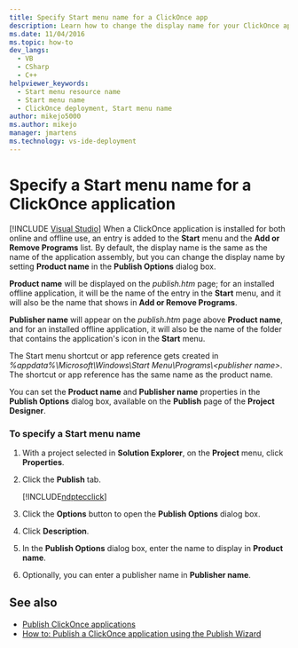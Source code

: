 ```yaml
---
title: Specify Start menu name for a ClickOnce app
description: Learn how to change the display name for your ClickOnce application by setting Product name in the Publish Options dialog box.
ms.date: 11/04/2016
ms.topic: how-to
dev_langs: 
  - VB
  - CSharp
  - C++
helpviewer_keywords: 
  - Start menu resource name
  - Start menu name
  - ClickOnce deployment, Start menu name
author: mikejo5000
ms.author: mikejo
manager: jmartens
ms.technology: vs-ide-deployment
---
```

# Specify a Start menu name for a ClickOnce application

 [!INCLUDE [Visual Studio](~/includes/applies-to-version/vs-windows-only.md)]
When a ClickOnce application is installed for both online and offline use, an entry is added to the **Start** menu and the **Add or Remove Programs** list. By default, the display name is the same as the name of the application assembly, but you can change the display name by setting **Product name** in the **Publish Options** dialog box.

 **Product name** will be displayed on the *publish.htm* page; for an installed offline application, it will be the name of the entry in the **Start** menu, and it will also be the name that shows in **Add or Remove Programs**.

 **Publisher name** will appear on the *publish.htm* page above **Product name**, and for an installed offline application, it will also be the name of the folder that contains the application's icon in the **Start** menu.

 The Start menu shortcut or app reference gets created in *%appdata%\Microsoft\Windows\Start Menu\Programs\\<publisher name\>*. The shortcut or app reference has the same name as the product name.

 You can set the **Product name** and **Publisher name** properties in the **Publish Options** dialog box, available on the **Publish** page of the **Project Designer**.

### To specify a Start menu name

1. With a project selected in **Solution Explorer**, on the **Project** menu, click **Properties**.

2. Click the **Publish** tab.

   [!INCLUDE[ndptecclick](../deployment/includes/dotnet-publish-tool.md)]

3. Click the **Options** button to open the **Publish Options** dialog box.

4. Click **Description**.

5. In the **Publish Options** dialog box, enter the name to display in **Product name**.

6. Optionally, you can enter a publisher name in **Publisher name**.

## See also
- [Publish ClickOnce applications](../deployment/publishing-clickonce-applications.md)
- [How to: Publish a ClickOnce application using the Publish Wizard](../deployment/how-to-publish-a-clickonce-application-using-the-publish-wizard.md)